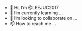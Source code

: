 - 👋 Hi, I’m @LEEJUC2017
- 🌱 I’m currently learning ...
- 💞️ I’m looking to collaborate on ...
- 📫 How to reach me ...

<!---
LEEJUC2017/LEEJUC2017 is a ✨ special ✨ repository because its `README.md` (this file) appears on your GitHub profile.
You can click the Preview link to take a look at your changes.
--->
